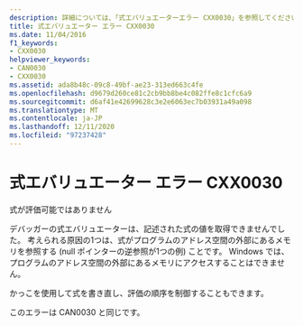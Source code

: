 ```yaml
---
description: 詳細については、「式エバリュエーターエラー CXX0030」を参照してください。
title: 式エバリュエーター エラー CXX0030
ms.date: 11/04/2016
f1_keywords:
- CXX0030
helpviewer_keywords:
- CAN0030
- CXX0030
ms.assetid: ada8b48c-09c8-49bf-ae23-313ed663c4fe
ms.openlocfilehash: d9679d260ce81c2cb9bb8be4c082ffe8c1cfc6a9
ms.sourcegitcommit: d6af41e42699628c3e2e6063ec7b03931a49a098
ms.translationtype: MT
ms.contentlocale: ja-JP
ms.lasthandoff: 12/11/2020
ms.locfileid: "97237428"
---
```

# <a name="expression-evaluator-error-cxx0030"></a>式エバリュエーター エラー CXX0030

式が評価可能ではありません

デバッガーの式エバリュエーターは、記述された式の値を取得できませんでした。 考えられる原因の1つは、式がプログラムのアドレス空間の外部にあるメモリを参照する (null ポインターの逆参照が1つの例) ことです。 Windows では、プログラムのアドレス空間の外部にあるメモリにアクセスすることはできません。

かっこを使用して式を書き直し、評価の順序を制御することもできます。

このエラーは CAN0030 と同じです。
